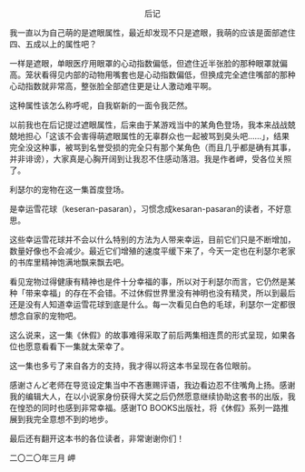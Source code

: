 <p align="center">后记</p>

我一直以为自己萌的是遮眼属性，最近却发现不只是遮眼，我萌的应该是面部遮住四、五成以上的属性吧？

一样是遮眼，单眼医疗用眼罩的心动指数偏低，但遮住近半张脸的那种眼罩就偏高。笼状看得见内部的动物用嘴套也是心动指数偏低，但换成完全遮住嘴部的那种心动指数就非常高，整张脸全部遮住更是让人激动难平啊。

这种属性该怎么称呼呢，自我崭新的一面令我茫然。

以前我也在后记提过遮眼属性，后来由于某游戏当中的某角色登场，我本来战战兢兢地担心「这该不会害得萌遮眼属性的无辜群众也一起被骂到臭头吧……」，结果完全没这种事，被骂到名誉受损的完全只有那个某角色（而且几乎都是确有其事，并非诽谤），大家真是心胸开阔到让我忍不住感动落泪。我是作者岬，受各位关照了。

利瑟尔的宠物在这一集首度登场。

是幸运雪花球（keseran-pasaran），习惯念成kesaran-pasaran的读者，不好意思。

这些幸运雪花球并不会以什么特别的方法为人带来幸运，目前它们只是不断增加，数量好像也不会减少。最近它们增殖的速度平缓下来了，今天一定也在利瑟尔老家的书库里精神饱满地飘来飘去吧。

看见宠物过得健康有精神也是件十分幸福的事，所以对于利瑟尔而言，它仍然是某种「带来幸福」的存在不会错。不过休假世界里没有神明也没有精灵，所以到最后还是没有人知道幸运雪花球到底是什么。每一次看见白色的毛球，利瑟尔一定都很想念自家的宠物吧。

这么说来，这一集《休假》的故事难得采取了前后两集相连贯的形式呈现，如果各位也愿意看看下一集就太荣幸了。

这一集也多亏了来自各方的支持，我才得以将这本书呈现在各位眼前。

感谢さんど老师在导览设定集当中不吝惠赐评语，我边看边忍不住嘴角上扬。感谢我的编辑大人，在以小说家身份获得大奖之后仍然愿意继续协助这套书的出版，我在惶恐的同时也感到非常幸福。感谢TO BOOKS出版社，将《休假》系列一路推展到我完全意想不到的地步。

最后还有翻开这本书的各位读者，非常谢谢你们！

二〇二〇年三月 岬

